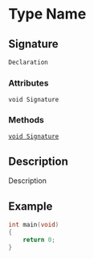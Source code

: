 # Type Name

## Signature

```c++
Declaration
```

### Attributes

`void Signature`

### Methods

[`void Signature`]()

## Description

Description


## Example

```c++
int main(void)
{
    return 0;
}
```
